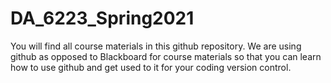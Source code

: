 # DA_6223_Spring2021
You will find all course materials in this github repository. We are using github as opposed to Blackboard for course materials so that you can learn how to use github and get used to it for your coding version control.
